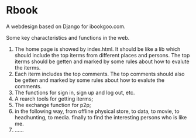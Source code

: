 # Rbook
A webdesign based on Django for ibookgoo.com.

Some key characteristics and functions in the web.
1. The home page is showed by index.html. It should be like a lib which should include the top iterms from different places and persons. The top iterms should be getten and marked by some rules about how to evalute the iterms.
2. Each iterm includes the top comments. The top comments should also be getten and marked by some rules about how to evalute the comments.
3. The functions for sign in, sign up and log out, etc.
4. A rearch tools for getting iterms;
5. The exchange function for p2p;
6. in the following way, from offline physical store, to data, to movie, to headhunting, to media. finally to find the interesting persons who is like me.
7. ......

